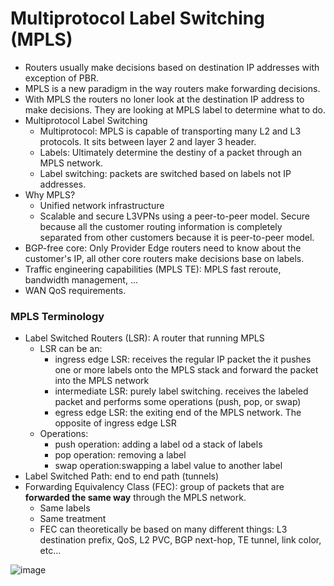# Multiprotocol Label Switching (MPLS)
* Routers usually make decisions based on destination IP addresses with exception of PBR.
* MPLS is a new paradigm in the way routers make forwarding decisions.
* With MPLS the routers no loner look at the destination IP address to make decisions.
They are looking at MPLS label to determine what to do.
* Multiprotocol Label Switching
  * Multiprotocol: MPLS is capable of transporting many L2 and L3 protocols.
  It sits between layer 2 and layer 3 header.
  * Labels: Ultimately determine the destiny of a packet through an MPLS network.
  * Label switching: packets are switched based on labels not IP addresses.
* Why MPLS?
  * Unified network infrastructure
  * Scalable and secure L3VPNs using a peer-to-peer model. Secure because all the customer
  routing information is completely separated from other customers because it is peer-to-peer model.
* BGP-free core: Only Provider Edge routers need to know about the customer's IP, all other
core routers make decisions base on labels.
* Traffic engineering capabilities (MPLS TE): MPLS fast reroute, bandwidth management, ...
* WAN QoS requirements.

### MPLS Terminology
* Label Switched Routers (LSR): A router that running MPLS
  * LSR can be an:
    * ingress edge LSR: receives the regular IP packet the it pushes one or more labels
    onto the MPLS stack and forward the packet into the MPLS network
    * intermediate LSR: purely label switching. receives the labeled packet and performs some
    operations (push, pop, or swap)
    * egress edge LSR: the exiting end of the MPLS network. The opposite of ingress edge LSR 
  * Operations:
    * push operation: adding a label od a stack of labels
    * pop operation: removing a label
    * swap operation:swapping a label value to another label
* Label Switched Path: end to end path (tunnels)
* Forwarding Equivalency Class (FEC): group of packets that are **forwarded the same way**
through the MPLS network.
  * Same labels
  * Same treatment
  * FEC can theoretically be based on many different things: L3 destination prefix, QoS, L2 PVC, BGP next-hop, TE tunnel, link color, etc...

![image](https://user-images.githubusercontent.com/31813625/35282694-1b8683cc-0024-11e8-8f8b-cbfd631157ce.png)
  
   